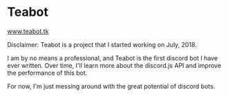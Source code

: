 # Teabot
www.teabot.tk

Disclaimer:
Teabot is a project that I started working on July, 2018.

I am by no means a professional, and Teabot is the first discord bot I have ever written. Over time, I'll learn more about the discord.js API and improve the performance of this bot.

For now, I'm just messing around with the great potential of discord bots.
